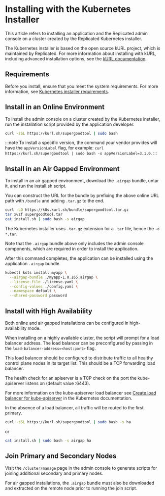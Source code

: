 # Installing with the Kubernetes Installer

This article refers to installing an application and the Replicated admin console on a cluster created by the Replicated Kubernetes installer.

The Kubernetes installer is based on the open source kURL project, which is maintained by Replicated. For more information about installing with kURL, including advanced installation options, see the [kURL documentation](https://kurl.sh/docs/introduction/).

## Requirements

Before you install, ensure that you meet the system requirements. For more information, see [Kubernetes installer requirements](installing-embedded-cluster-requirements).

## Install in an Online Environment

To install the admin console on a cluster created by the Kubernetes installer, run the installation script provided by the application developer.

```bash
curl -sSL https://kurl.sh/supergoodtool | sudo bash
```

:::note
To install a specific version, the command your vendor provides will have the `appVersionLabel` flag, for example: `curl https://kurl.sh/supergoodtool | sudo bash -s appVersionLabel=3.1.0`.
:::

## Install in an Air Gapped Environment

To install in an air gapped environment, download the `.airgap` bundle, untar it, and run the install.sh script.

You can construct the URL for the bundle by prefixing the above online URL path with `/bundle` and adding `.tar.gz` to the end.

```bash
curl -LO https://k8s.kurl.sh/bundle/supergoodtool.tar.gz
tar xvzf supergoodtool.tar
cat install.sh | sudo bash -s airgap
```

The Kubernetes installer uses `.tar.gz` extension for a `.tar` file, hence the `-o *.tar`.

Note that the `.airgap` bundle above only includes the admin console components, which are required in order to install the application.

After this command completes, the application can be installed using the application `.airgap` bundle.

```bash
kubectl kots install myapp \
  --airgap-bundle ./myapp-1.0.165.airgap \
  --license-file ./license.yaml \
  --config-values ./config.yaml \
  --namespace default \
  --shared-password password
```

## Install with High Availability

Both online and air gapped installations can be configured in high-availability mode.

When installing on a highly available cluster, the script will prompt for a load balancer address.
The load balancer can be preconfigured by passing in the `load-balancer-address=<host:port>` flag.

This load balancer should be configured to distribute traffic to all healthy control plane nodes in its target list.
This should be a TCP forwarding load balancer.

The health check for an apiserver is a TCP check on the port the kube-apiserver listens on (default value :6443).

For more information on the kube-apiserver load balancer see [Create load balancer for kube-apiserver](https://kubernetes.io/docs/setup/independent/high-availability/#create-load-balancer-for-kube-apiserver) in the Kubernetes documentation.

In the absence of a load balancer, all traffic will be routed to the first primary.

```bash
curl -sSL https://kurl.sh/supergoodtool | sudo bash -s ha
```

or

```bash
cat install.sh | sudo bash -s airgap ha
```

## Join Primary and Secondary Nodes

Visit the `/cluster/manage` page in the admin console to generate scripts for joining additional secondary and primary nodes.

For air gapped installations, the `.airgap` bundle must also be downloaded and extracted on the remote node prior to running the join script.
